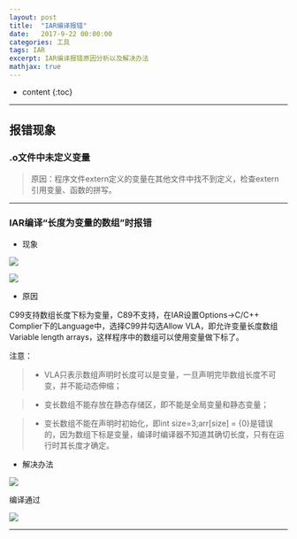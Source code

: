 ```yaml
---
layout: post
title:  "IAR编译报错"
date:   2017-9-22 00:00:00
categories: 工具
tags: IAR
excerpt: IAR编译报错原因分析以及解决办法
mathjax: true
---
```

* content
{:toc}
---

## 报错现象
### .o文件中未定义变量

>原因：程序文件extern定义的变量在其他文件中找不到定义，检查extern 引用变量、函数的拼写。

---

### IAR编译“长度为变量的数组”时报错  
* 现象

![](http://wx1.sinaimg.cn/mw690/e4439297gy1fjsb1kz955j20f900ugle.jpg)

![](http://wx4.sinaimg.cn/mw690/e4439297gy1fjsb1lhv3dj20fb01st8h.jpg)

* 原因

C99支持数组长度下标为变量，C89不支持，在IAR设置Options->C/C++ Complier下的Language中，选择C99并勾选Allow VLA，即允许变量长度数组Variable length arrays，这样程序中的数组可以使用变量做下标了。

注意：

>* VLA只表示数组声明时长度可以是变量，一旦声明完毕数组长度不可变，并不能动态伸缩；

>* 变长数组不能存放在静态存储区，即不能是全局变量和静态变量；

>* 变长数组不能在声明时初始化，即int size=3;arr[size] = {0}是错误的，因为数组下标是变量，编译时编译器不知道其确切长度，只有在运行时其长度才确定。


* 解决办法

![](http://wx2.sinaimg.cn/mw690/e4439297gy1fjsb1lxdgqj20g80dxaaq.jpg)

编译通过

![](http://wx2.sinaimg.cn/mw690/e4439297gy1fjsb1mdvg7j20fi01c743.jpg)





---


